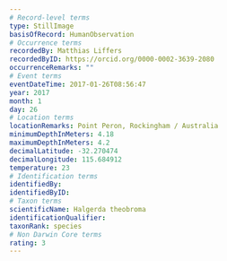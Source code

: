 ```yaml
---
# Record-level terms
type: StillImage
basisOfRecord: HumanObservation
# Occurrence terms
recordedBy: Matthias Liffers
recordedByID: https://orcid.org/0000-0002-3639-2080
occurrenceRemarks: ""
# Event terms
eventDateTime: 2017-01-26T08:56:47
year: 2017
month: 1
day: 26
# Location terms
locationRemarks: Point Peron, Rockingham / Australia
minimumDepthInMeters: 4.18
maximumDepthInMeters: 4.2
decimalLatitude: -32.270474
decimalLongitude: 115.684912
temperature: 23
# Identification terms
identifiedBy: 
identifiedByID: 
# Taxon terms
scientificName: Halgerda theobroma
identificationQualifier: 
taxonRank: species
# Non Darwin Core terms
rating: 3
---
```

